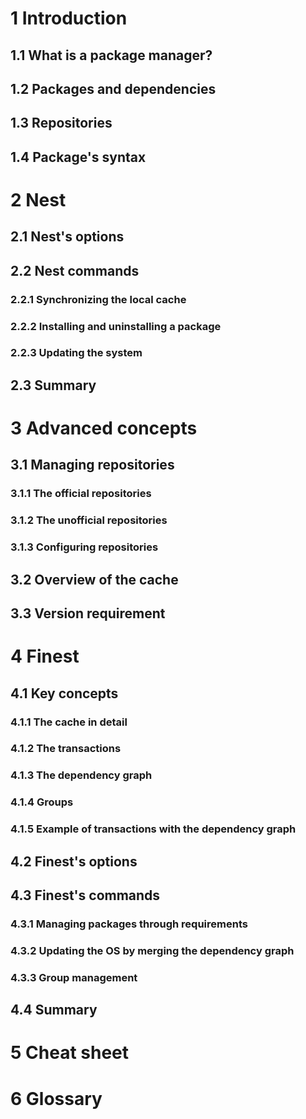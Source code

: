 # 1 Introduction
## 1.1 What is a package manager?

## 1.2 Packages and dependencies

## 1.3 Repositories

## 1.4 Package's syntax

# 2 Nest
## 2.1 Nest's options

## 2.2 Nest commands
### 2.2.1 Synchronizing the local cache

### 2.2.2 Installing and uninstalling a package

### 2.2.3 Updating the system

## 2.3 Summary

# 3 Advanced concepts
## 3.1 Managing repositories
### 3.1.1 The official repositories
### 3.1.2 The unofficial repositories
### 3.1.3 Configuring repositories

## 3.2 Overview of the cache

## 3.3 Version requirement

# 4 Finest
## 4.1 Key concepts
### 4.1.1 The cache in detail
### 4.1.2 The transactions
### 4.1.3 The dependency graph
### 4.1.4 Groups
### 4.1.5 Example of transactions with the dependency graph

## 4.2 Finest's options

## 4.3 Finest's commands
### 4.3.1 Managing packages through requirements

### 4.3.2 Updating the OS by merging the dependency graph

### 4.3.3 Group management

## 4.4 Summary

# 5 Cheat sheet

# 6 Glossary